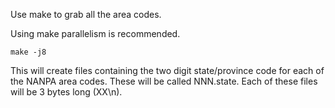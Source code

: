 Use make to grab all the area codes.

Using make parallelism is recommended.

    make -j8

This will create files containing the two digit state/province code for
each of the NANPA area codes.  These will be called NNN.state.  Each of
these files will be 3 bytes long (XX\n).
